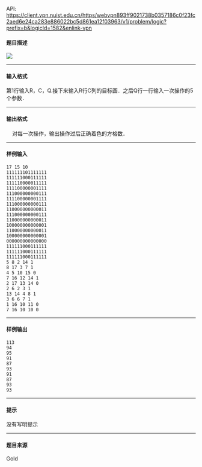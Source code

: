API: https://client.vpn.nuist.edu.cn/https/webvpn893ff9021738b0357186c0f23fc2aed6e24ca283e886022bc5d861ea12f03963/v1/problem/logic?prefix=b&logicId=1582&enlink-vpn

#### 题目描述

![](../file/1582_0.jpg)

---

#### 输入格式

第1行输入R，C，Q.接下来输入R行C列的目标画．之后Q行一行输入一次操作的5个参数．

---

#### 输出格式

    对每一次操作，输出操作过后正确着色的方格数．

---

#### 样例输入
```
17 15 10
111111101111111
111111000111111
111110000011111
111100000001111
111000000000111
111100000001111
111000000000111
110000000000011
111000000000111
110000000000011
100000000000001
110000000000011
100000000000001
000000000000000
111111000111111
111111000111111
111111000111111
5 8 2 14 1
8 17 3 7 1
4 5 10 15 0
7 16 12 14 1
2 17 13 14 0
2 6 2 3 1
13 14 4 8 1
3 6 6 7 1
1 16 10 11 0
7 16 10 10 0

```

---

#### 样例输出
```
113
94
95
91
87
93
91
87
93
93
```

---

#### 提示

没有写明提示

---

#### 题目来源

Gold